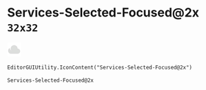 # Services-Selected-Focused@2x `32x32`
<img src="/img/Services-Selected-Focused@2x.png" width=32 height=32>

``` CSharp
EditorGUIUtility.IconContent("Services-Selected-Focused@2x")
```
```
Services-Selected-Focused@2x
```
